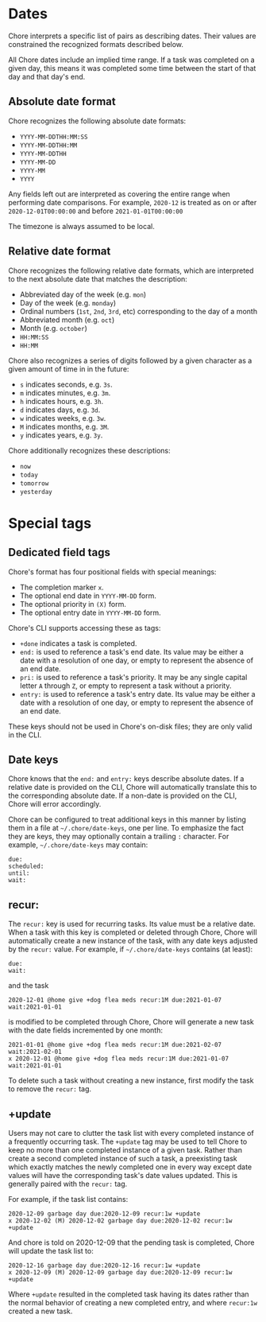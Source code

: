 # Dates

Chore interprets a specific list of pairs as describing dates.  Their values
are constrained the recognized formats described below.

All Chore dates include an implied time range.  If a task was completed on a
given day, this means it was completed some time between the start of that day
and that day's end.

## Absolute date format

Chore recognizes the following absolute date formats:

- `YYYY-MM-DDTHH:MM:SS`
- `YYYY-MM-DDTHH:MM`
- `YYYY-MM-DDTHH`
- `YYYY-MM-DD`
- `YYYY-MM`
- `YYYY`

Any fields left out are interpreted as covering the entire range when
performing date comparisons.  For example, `2020-12` is treated as on or after
`2020-12-01T00:00:00` and before `2021-01-01T00:00:00`

The timezone is always assumed to be local.

## Relative date format

Chore recognizes the following relative date formats, which are interpreted
to the next absolute date that matches the description:

- Abbreviated day of the week (e.g. `mon`)
- Day of the week (e.g. `monday`)
- Ordinal numbers (`1st`, `2nd`, `3rd`, etc) corresponding to the day of a
  month
- Abbreviated month (e.g. `oct`)
- Month (e.g. `october`)
- `HH:MM:SS`
- `HH:MM`

Chore also recognizes a series of digits followed by a given character as a
given amount of time in in the future:

- `s` indicates seconds, e.g. `3s`.
- `m` indicates minutes, e.g. `3m`.
- `h` indicates hours, e.g. `3h`.
- `d` indicates days, e.g. `3d`.
- `w` indicates weeks, e.g. `3w`.
- `M` indicates months, e.g. `3M`.
- `y` indicates years, e.g. `3y`.

Chore additionally recognizes these descriptions:

- `now`
- `today`
- `tomorrow`
- `yesterday`

# Special tags

## Dedicated field tags

Chore's format has four positional fields with special meanings:

- The completion marker `x`.
- The optional end date in `YYYY-MM-DD` form.
- The optional priority in `(X)` form.
- The optional entry date in `YYYY-MM-DD` form.

Chore's CLI supports accessing these as tags:

- `+done` indicates a task is completed.
- `end:` is used to reference a task's end date.  Its value may be either a
  date with a resolution of one day, or empty to represent the absence of an
  end date.
- `pri:` is used to reference a task's priority.  It may be any single capital
  letter `A` through `Z`, or empty to represent a task without a priority.
- `entry:` is used to reference a task's entry date.  Its value may be either a
  date with a resolution of one day, or empty to represent the absence of an
  end date.

These keys should not be used in Chore's on-disk files; they are only valid in
the CLI.

## Date keys

Chore knows that the `end:` and `entry:` keys describe absolute dates.  If a
relative date is provided on the CLI, Chore will automatically translate this
to the corresponding absolute date.  If a non-date is provided on the CLI,
Chore will error accordingly.

Chore can be configured to treat additional keys in this manner by listing them
in a file at `~/.chore/date-keys`, one per line.  To emphasize the fact they
are keys, they may optionally contain a trailing `:` character.  For example,
`~/.chore/date-keys` may contain:

```
due:
scheduled:
until:
wait:
```

## recur:

The `recur:` key is used for recurring tasks.  Its value must be a relative
date.  When a task with this key is completed or deleted through Chore, Chore
will automatically create a new instance of the task, with any date keys
adjusted by the `recur:` value.  For example, if `~/.chore/date-keys` contains
(at least):

```
due:
wait:
```

and the task

```
2020-12-01 @home give +dog flea meds recur:1M due:2021-01-07 wait:2021-01-01
```

is modified to be completed through Chore, Chore will generate a new
task with the date fields incremented by one month:

```
2021-01-01 @home give +dog flea meds recur:1M due:2021-02-07 wait:2021-02-01
x 2020-12-01 @home give +dog flea meds recur:1M due:2021-01-07 wait:2021-01-01
```

To delete such a task without creating a new instance, first modify the task to
remove the `recur:` tag.

## +update

Users may not care to clutter the task list with every completed instance of a
frequently occurring task.  The `+update` tag may be used to tell Chore to keep
no more than one completed instance of a given task.  Rather than create a
second completed instance of such a task, a preexisting task which exactly
matches the newly completed one in every way except date values will have the
corresponding task's date values updated.  This is generally paired with the
`recur:` tag.

For example, if the task list contains:

```
2020-12-09 garbage day due:2020-12-09 recur:1w +update
x 2020-12-02 (M) 2020-12-02 garbage day due:2020-12-02 recur:1w +update
```

And chore is told on 2020-12-09 that the pending task is completed, Chore will
update the task list to:

```
2020-12-16 garbage day due:2020-12-16 recur:1w +update
x 2020-12-09 (M) 2020-12-09 garbage day due:2020-12-09 recur:1w +update
```

Where `+update` resulted in the completed task having its dates rather than the
normal behavior of creating a new completed entry, and where `recur:1w` created
a new task.

